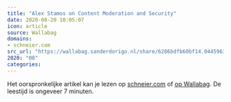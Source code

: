 ```yaml
---
title: "Alex Stamos on Content Moderation and Security"
date: 2020-08-20 10:05:07
icon: article
source: Wallabag
domains:
- schneier.com
src_url: "https://wallabag.sanderdorigo.nl/share/6286bdfb60bf14.04459637"
2020: "08"
categories:
---
```

Het oorspronkelijke artikel kan je lezen op [schneier.com](https://www.schneier.com/blog/archives/2019/05/alex_stamos_on.html) of [op Wallabag](https://wallabag.sanderdorigo.nl/share/6286bdfb60bf14.04459637). De leestijd is ongeveer 7 minuten.